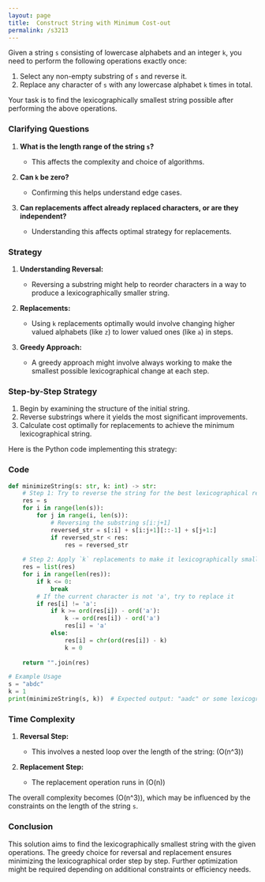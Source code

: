 ```yaml
---
layout: page
title:  Construct String with Minimum Cost-out
permalink: /s3213
---
```


Given a string `s` consisting of lowercase alphabets and an integer `k`, you need to perform the following operations exactly once:

1. Select any non-empty substring of `s` and reverse it.
2. Replace any character of `s` with any lowercase alphabet `k` times in total.

Your task is to find the lexicographically smallest string possible after performing the above operations.

### Clarifying Questions

1. **What is the length range of the string `s`?**
   - This affects the complexity and choice of algorithms.

2. **Can `k` be zero?**
   - Confirming this helps understand edge cases.

3. **Can replacements affect already replaced characters, or are they independent?**
   - Understanding this affects optimal strategy for replacements.

### Strategy

1. **Understanding Reversal:**
   - Reversing a substring might help to reorder characters in a way to produce a lexicographically smaller string.

2. **Replacements:**
   - Using `k` replacements optimally would involve changing higher valued alphabets (like `z`) to lower valued ones (like `a`) in steps.

3. **Greedy Approach:**
   - A greedy approach might involve always working to make the smallest possible lexicographical change at each step.

### Step-by-Step Strategy

1. Begin by examining the structure of the initial string.
2. Reverse substrings where it yields the most significant improvements.
3. Calculate cost optimally for replacements to achieve the minimum lexicographical string.

Here is the Python code implementing this strategy:

### Code

```python
def minimizeString(s: str, k: int) -> str:
    # Step 1: Try to reverse the string for the best lexicographical result
    res = s
    for i in range(len(s)):
        for j in range(i, len(s)):
            # Reversing the substring s[i:j+1]
            reversed_str = s[:i] + s[i:j+1][::-1] + s[j+1:]
            if reversed_str < res:
                res = reversed_str
    
    # Step 2: Apply `k` replacements to make it lexicographically smallest
    res = list(res)
    for i in range(len(res)):
        if k <= 0:
            break
        # If the current character is not 'a', try to replace it
        if res[i] != 'a':
            if k >= ord(res[i]) - ord('a'):
                k -= ord(res[i]) - ord('a')
                res[i] = 'a'
            else:
                res[i] = chr(ord(res[i]) - k)
                k = 0
    
    return "".join(res)

# Example Usage
s = "abdc"
k = 1
print(minimizeString(s, k))  # Expected output: "aadc" or some lexicographical permutations
```

### Time Complexity

1. **Reversal Step:**
   - This involves a nested loop over the length of the string: \(O(n^3)\)

2. **Replacement Step:**
   - The replacement operation runs in \(O(n)\)

The overall complexity becomes \(O(n^3)\), which may be influenced by the constraints on the length of the string `s`.

### Conclusion

This solution aims to find the lexicographically smallest string with the given operations. The greedy choice for reversal and replacement ensures minimizing the lexicographical order step by step. Further optimization might be required depending on additional constraints or efficiency needs.